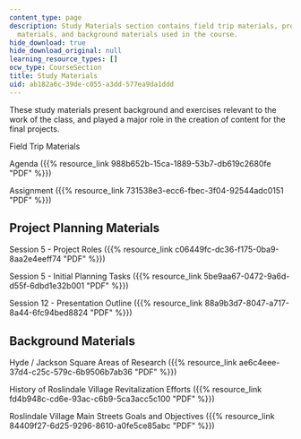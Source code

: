 ```yaml
---
content_type: page
description: Study Materials section contains field trip materials, project planning
  materials, and background materials used in the course.
hide_download: true
hide_download_original: null
learning_resource_types: []
ocw_type: CourseSection
title: Study Materials
uid: ab182a6c-39de-c055-a3dd-577ea9da1ddd
---
```


These study materials present background and exercises relevant to the work of the class, and played a major role in the creation of content for the final projects.

Field Trip Materials

Agenda ({{% resource_link 988b652b-15ca-1889-53b7-db619c2680fe "PDF" %}})

Assignment ({{% resource_link 731538e3-ecc6-fbec-3f04-92544adc0151 "PDF" %}})

Project Planning Materials
--------------------------

Session 5 - Project Roles ({{% resource_link c06449fc-dc36-f175-0ba9-8aa2e4eeff74 "PDF" %}})

Session 5 - Initial Planning Tasks ({{% resource_link 5be9aa67-0472-9a6d-d55f-6dbd1e32b001 "PDF" %}})

Session 12 - Presentation Outline ({{% resource_link 88a9b3d7-8047-a717-8a44-6fc94bed8824 "PDF" %}})

Background Materials
--------------------

Hyde / Jackson Square Areas of Research ({{% resource_link ae6c4eee-37d4-c25c-579c-6b9506b7ab36 "PDF" %}})

History of Roslindale Village Revitalization Efforts ({{% resource_link fd4b948c-cd6e-93ac-c6b9-5ca3acc5c100 "PDF" %}})

Roslindale Village Main Streets Goals and Objectives ({{% resource_link 84409f27-6d25-9296-8610-a0fe5ce85abc "PDF" %}})